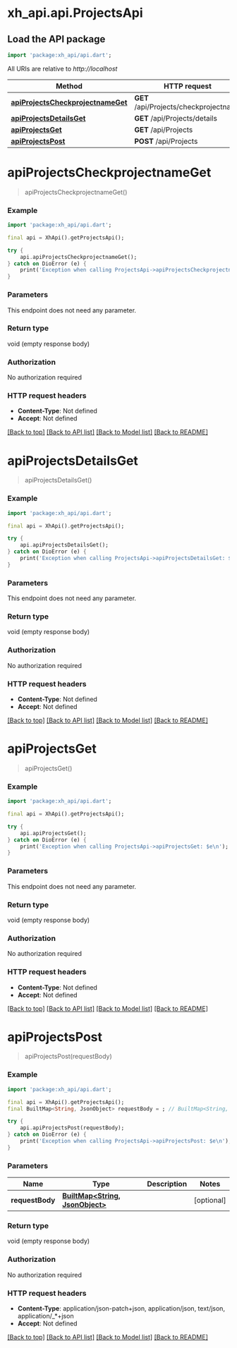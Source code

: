 # xh_api.api.ProjectsApi

## Load the API package
```dart
import 'package:xh_api/api.dart';
```

All URIs are relative to *http://localhost*

Method | HTTP request | Description
------------- | ------------- | -------------
[**apiProjectsCheckprojectnameGet**](ProjectsApi.md#apiprojectscheckprojectnameget) | **GET** /api/Projects/checkprojectname | 
[**apiProjectsDetailsGet**](ProjectsApi.md#apiprojectsdetailsget) | **GET** /api/Projects/details | 
[**apiProjectsGet**](ProjectsApi.md#apiprojectsget) | **GET** /api/Projects | 
[**apiProjectsPost**](ProjectsApi.md#apiprojectspost) | **POST** /api/Projects | 


# **apiProjectsCheckprojectnameGet**
> apiProjectsCheckprojectnameGet()



### Example
```dart
import 'package:xh_api/api.dart';

final api = XhApi().getProjectsApi();

try {
    api.apiProjectsCheckprojectnameGet();
} catch on DioError (e) {
    print('Exception when calling ProjectsApi->apiProjectsCheckprojectnameGet: $e\n');
}
```

### Parameters
This endpoint does not need any parameter.

### Return type

void (empty response body)

### Authorization

No authorization required

### HTTP request headers

 - **Content-Type**: Not defined
 - **Accept**: Not defined

[[Back to top]](#) [[Back to API list]](../README.md#documentation-for-api-endpoints) [[Back to Model list]](../README.md#documentation-for-models) [[Back to README]](../README.md)

# **apiProjectsDetailsGet**
> apiProjectsDetailsGet()



### Example
```dart
import 'package:xh_api/api.dart';

final api = XhApi().getProjectsApi();

try {
    api.apiProjectsDetailsGet();
} catch on DioError (e) {
    print('Exception when calling ProjectsApi->apiProjectsDetailsGet: $e\n');
}
```

### Parameters
This endpoint does not need any parameter.

### Return type

void (empty response body)

### Authorization

No authorization required

### HTTP request headers

 - **Content-Type**: Not defined
 - **Accept**: Not defined

[[Back to top]](#) [[Back to API list]](../README.md#documentation-for-api-endpoints) [[Back to Model list]](../README.md#documentation-for-models) [[Back to README]](../README.md)

# **apiProjectsGet**
> apiProjectsGet()



### Example
```dart
import 'package:xh_api/api.dart';

final api = XhApi().getProjectsApi();

try {
    api.apiProjectsGet();
} catch on DioError (e) {
    print('Exception when calling ProjectsApi->apiProjectsGet: $e\n');
}
```

### Parameters
This endpoint does not need any parameter.

### Return type

void (empty response body)

### Authorization

No authorization required

### HTTP request headers

 - **Content-Type**: Not defined
 - **Accept**: Not defined

[[Back to top]](#) [[Back to API list]](../README.md#documentation-for-api-endpoints) [[Back to Model list]](../README.md#documentation-for-models) [[Back to README]](../README.md)

# **apiProjectsPost**
> apiProjectsPost(requestBody)



### Example
```dart
import 'package:xh_api/api.dart';

final api = XhApi().getProjectsApi();
final BuiltMap<String, JsonObject> requestBody = ; // BuiltMap<String, JsonObject> | 

try {
    api.apiProjectsPost(requestBody);
} catch on DioError (e) {
    print('Exception when calling ProjectsApi->apiProjectsPost: $e\n');
}
```

### Parameters

Name | Type | Description  | Notes
------------- | ------------- | ------------- | -------------
 **requestBody** | [**BuiltMap&lt;String, JsonObject&gt;**](JsonObject.md)|  | [optional] 

### Return type

void (empty response body)

### Authorization

No authorization required

### HTTP request headers

 - **Content-Type**: application/json-patch+json, application/json, text/json, application/_*+json
 - **Accept**: Not defined

[[Back to top]](#) [[Back to API list]](../README.md#documentation-for-api-endpoints) [[Back to Model list]](../README.md#documentation-for-models) [[Back to README]](../README.md)

